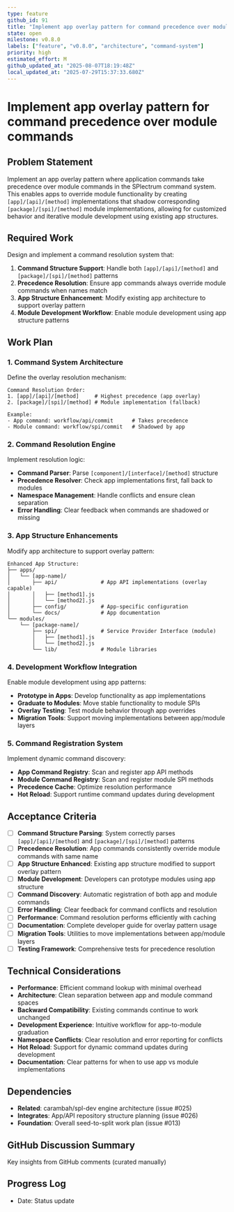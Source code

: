 ```yaml
---
type: feature
github_id: 91
title: "Implement app overlay pattern for command precedence over module commands"
state: open
milestone: v0.8.0
labels: ["feature", "v0.8.0", "architecture", "command-system"]
priority: high
estimated_effort: M
github_updated_at: "2025-08-07T18:19:48Z"
local_updated_at: "2025-07-29T15:37:33.680Z"
---
```


# Implement app overlay pattern for command precedence over module commands

## Problem Statement
Implement an app overlay pattern where application commands take precedence over module commands in the SPlectrum command system. This enables apps to override module functionality by creating `[app]/[api]/[method]` implementations that shadow corresponding `[package]/[spi]/[method]` module implementations, allowing for customized behavior and iterative module development using existing app structures.

## Required Work
Design and implement a command resolution system that:
1. **Command Structure Support**: Handle both `[app]/[api]/[method]` and `[package]/[spi]/[method]` patterns
2. **Precedence Resolution**: Ensure app commands always override module commands when names match
3. **App Structure Enhancement**: Modify existing app architecture to support overlay pattern
4. **Module Development Workflow**: Enable module development using app structure patterns

## Work Plan

### 1. Command System Architecture
Define the overlay resolution mechanism:
```
Command Resolution Order:
1. [app]/[api]/[method]     # Highest precedence (app overlay)
2. [package]/[spi]/[method] # Module implementation (fallback)

Example:
- App command: workflow/api/commit      # Takes precedence
- Module command: workflow/spi/commit   # Shadowed by app
```

### 2. Command Resolution Engine
Implement resolution logic:
- **Command Parser**: Parse `[component]/[interface]/[method]` structure
- **Precedence Resolver**: Check app implementations first, fall back to modules
- **Namespace Management**: Handle conflicts and ensure clean separation
- **Error Handling**: Clear feedback when commands are shadowed or missing

### 3. App Structure Enhancements
Modify app architecture to support overlay pattern:
```
Enhanced App Structure:
├── apps/
│   └── [app-name]/
│       ├── api/              # App API implementations (overlay capable)
│       │   ├── [method1].js
│       │   └── [method2].js
│       ├── config/           # App-specific configuration
│       └── docs/             # App documentation
└── modules/
    └── [package-name]/
        ├── spi/              # Service Provider Interface (module)
        │   ├── [method1].js
        │   └── [method2].js
        └── lib/              # Module libraries
```

### 4. Development Workflow Integration
Enable module development using app patterns:
- **Prototype in Apps**: Develop functionality as app implementations
- **Graduate to Modules**: Move stable functionality to module SPIs
- **Overlay Testing**: Test module behavior through app overrides
- **Migration Tools**: Support moving implementations between app/module layers

### 5. Command Registration System
Implement dynamic command discovery:
- **App Command Registry**: Scan and register app API methods
- **Module Command Registry**: Scan and register module SPI methods
- **Precedence Cache**: Optimize resolution performance
- **Hot Reload**: Support runtime command updates during development

## Acceptance Criteria
- [ ] **Command Structure Parsing**: System correctly parses `[app]/[api]/[method]` and `[package]/[spi]/[method]` patterns
- [ ] **Precedence Resolution**: App commands consistently override module commands with same name
- [ ] **App Structure Enhanced**: Existing app structure modified to support overlay pattern
- [ ] **Module Development**: Developers can prototype modules using app structure
- [ ] **Command Discovery**: Automatic registration of both app and module commands
- [ ] **Error Handling**: Clear feedback for command conflicts and resolution
- [ ] **Performance**: Command resolution performs efficiently with caching
- [ ] **Documentation**: Complete developer guide for overlay pattern usage
- [ ] **Migration Tools**: Utilities to move implementations between app/module layers
- [ ] **Testing Framework**: Comprehensive tests for precedence resolution

## Technical Considerations
- **Performance**: Efficient command lookup with minimal overhead
- **Architecture**: Clean separation between app and module command spaces
- **Backward Compatibility**: Existing commands continue to work unchanged
- **Development Experience**: Intuitive workflow for app-to-module graduation
- **Namespace Conflicts**: Clear resolution and error reporting for conflicts
- **Hot Reload**: Support for dynamic command updates during development
- **Documentation**: Clear patterns for when to use app vs module implementations

## Dependencies
- **Related**: carambah/spl-dev engine architecture (issue #025)
- **Integrates**: App/API repository structure planning (issue #026)
- **Foundation**: Overall seed-to-split work plan (issue #013)

## GitHub Discussion Summary
Key insights from GitHub comments (curated manually)

## Progress Log
- Date: Status update